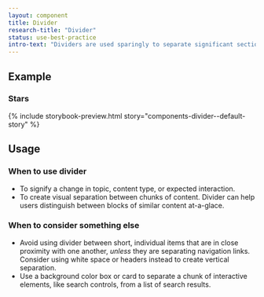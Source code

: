```yaml
---
layout: component
title: Divider
research-title: "Divider"
status: use-best-practice
intro-text: "Dividers are used sparingly to separate significant sections of content"
---
```


## Example

### Stars

{% include storybook-preview.html story="components-divider--default-story" %}

## Usage

### When to use divider

- To signify a change in topic, content type, or expected interaction.
- To create visual separation between chunks of content. Divider can help users distinguish between blocks of similar content at-a-glace.  

### When to consider something else

- Avoid using divider between short, individual items that are in close proximity with one another, _unless_ they are separating navigation links. Consider using white space or headers instead to create vertical separation.  
- Use a background color box or card to separate a chunk of interactive elements, like search controls, from a list of search results. 